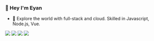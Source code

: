 ### 💛 Hey I'm Eyan
* 🗻 Explore the world with full-stack and cloud. Skilled in Javascript, Node.js, Vue.

![](https://github-profile-summary-cards.vercel.app/api/cards/repos-per-language?username=somebody1997&theme=github)
![](https://github-profile-summary-cards.vercel.app/api/cards/most-commit-language?username=somebody1997&theme=github)
![](https://github-profile-summary-cards.vercel.app/api/cards/stats?username=somebody1997&theme=github)
![](https://github-profile-summary-cards.vercel.app/api/cards/productive-time?username=somebody1997&theme=github)
<!--
**somebody1997/somebody1997** is a ✨ _special_ ✨ repository because its `README.md` (this file) appears on your GitHub profile.
[![Top Langs](https://github-readme-stats.vercel.app/api/top-langs/?username=somebody1997&layout=compact)](https://github.com/anuraghazra/github-readme-stats)
![](https://github-profile-summary-cards.vercel.app/api/cards/profile-details?username=somebody1997&theme=github)
Here are some ideas to get you started:

- 🔭 I’m currently working on ...
- 🌱 I’m currently learning ...
- 👯 I’m looking to collaborate on ...
- 🤔 I’m looking for help with ...
- 💬 Ask me about ...
- 📫 How to reach me: ...
- 😄 Pronouns: ...
- ⚡ Fun fact: ...
-->
